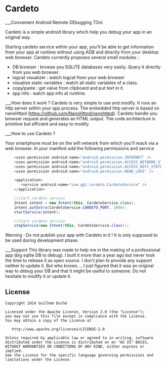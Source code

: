 Cardeto
============
___Convenient Android Remote DEbugging TOol

Cardeto is a simple android library which help you debug your app in an original way.

Starting cardeto service within your app, you'll be able to get information from your app at runtime without using ADB and directly from your desktop web browser.
Cardeto currently proposes several small modules :
- DB browser : browse you SQLITE databases very easily. Query it directly from you web browser.
- logcat visualizer : watch logcat from your web browser
- visualize static variables : watch all static variables of a class.
- copy/paste : get value from clipboard and put text in it.
- app info : watch app info at runtime.

___How does it work ?
Cardeto is very simple to use and modify. It runs an http server within your app process.
The embedded http server is based on nanoHttpd (https://github.com/NanoHttpd/nanohttpd).
Cardeto handle you browser request and generates an HTML output.
The code architecture is primitive but efficient and easy to modify.

___How to use Cardeto ?

Your smartphone must be on the wifi network from which you'll reach via a web browser.
In your manifest add the following permissions and service

```java
    <uses-permission android:name="android.permission.INTERNET" />
    <uses-permission android:name="android.permission.ACCESS_NETWORK_STATE" />
    <uses-permission android:name="android.permission.ACCESS_WIFI_STATE" />
    <uses-permission android:name="android.permission.READ_LOGS" />

    <application>
       <service android:name="com.ggt.cardeto.CardetoService" />
    </application>
```


```java
    //start cardeto service
    Intent intent = new Intent(this, CardetoService.class);
    intent.putExtra(CardetoService.CARDETO_PORT, 2000);
    startService(intent);

    //start cardeto service
    stopService(new Intent(this, CardetoService.class));
```

Warning : Do not publish your app with Cardeto in it !
It is only supposed to be used during development phase.

___Support
This library was made to help me in the making of a professional app (big sqlite DB to debug).
I built it more than a year ago but never took the time to release it as open source.
I don't  plan to provide any support neither to update it. But who knows ...
I just figured that it was an original way to debug your DB and that it might be useful to someone.
Do not hesitate to modify it or update it.

License
-------

    Copyright 2014 Guilhem Duché

    Licensed under the Apache License, Version 2.0 (the "License");
    you may not use this file except in compliance with the License.
    You may obtain a copy of the License at

       http://www.apache.org/licenses/LICENSE-2.0

    Unless required by applicable law or agreed to in writing, software
    distributed under the License is distributed on an "AS IS" BASIS,
    WITHOUT WARRANTIES OR CONDITIONS OF ANY KIND, either express or implied.
    See the License for the specific language governing permissions and
    limitations under the License.



 [1]: https://github.com/guiguito
 [2]: https://github.com/NanoHttpd/nanohttpd